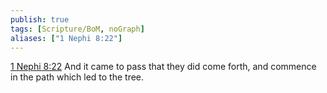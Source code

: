 ```yaml
---
publish: true
tags: [Scripture/BoM, noGraph]
aliases: ["1 Nephi 8:22"]
---
```

[1 Nephi 8:22](https://churchofjesuschrist.org/study/scriptures/bofm/1-ne/8?lang=eng&id=p22#p22) And it came to pass that they did come forth, and commence in the path which led to the tree.
